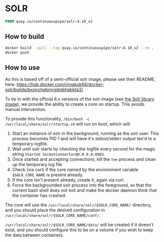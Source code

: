 # SOLR

```Dockerfile
FROM quay.io/continuouspipe/solr:4.10_v2
```

## How to build
```bash
docker build --pull --tag quay.io/continuouspipe/solr:4.10_v2 --rm .
docker push
```

## How to use

As this is based off of a semi-official solr image, please see their README, here:
https://hub.docker.com/r/makuk66/docker-solr/builds/bxsjvchebmrgdmbtjabbta3/

To tie in with the official 6.x versions of the solr image
(see [the Solr library image](https://hub.docker.com/_/solr/)), we provide the ability to create a core on startup.
This avoids manual intervention.

To provide this functionality, `/bin/bash -c /usr/local/share/solr/startup.sh` will run on boot, which will:

1. Start an instance of solr in the background, running as the solr user. This process becomes PID 1 and will have it's
   stdout/stderr output tee'd to a temporary logfile.
2. Wait until solr starts by checking the logfile every second for the magic string
   `Started SocketConnector@0.0.0.0:8983`.
3. Once started and accepting connections, kill the `tee` process and clean up the temporary log file.
4. Check (via curl) if the core named by the environment variable `$SOLR_CORE_NAME` is present already.
5. If the core isn't present already, create it, again via curl.
6. Force the backgrounded solr process into the foreground, so that the current bash shell does not exit and make
   the docker daemon think that the container has crashed.

The core will use the `/usr/local/share/solr/$SOLR_CORE_NAME/` directory, and you should place the desired configuration
in `/usr/local/share/solr/$SOLR_CORE_NAME/conf/`.

`/usr/local/share/solr/$SOLR_CORE_NAME/data/` will be created if it doesn't exist, and you should configure this to be
on a volume if you wish to keep the data between containers.
